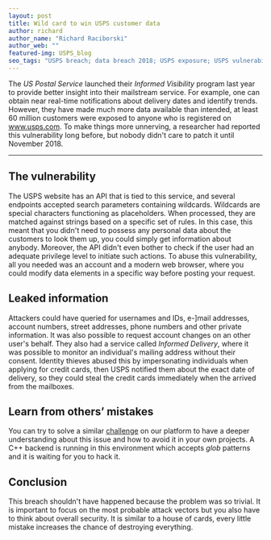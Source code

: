 ```yaml
---
layout: post
title: Wild card to win USPS customer data
author: richard
author_name: "Richard Raciborski"
author_web: ""
featured-img: USPS_blog 
seo_tags: "USPS breach; data breach 2018; USPS exposure; USPS vulnerability; USPS breach technical details"
---
```


The *US Postal Service* launched their *Informed Visibility* program last year to provide better insight into their mailstream service. For example, one can obtain near real-time notifications about delivery dates and identify trends. However, they have made much more data available than intended, at least 60 million customers were exposed to anyone who is registered on www.usps.com. To make things more unnerving, a researcher had reported this vulnerability long before, but nobody didn't care to patch it until November 2018. 

<!--excerpt-->

----

## The vulnerability

The USPS website has an API that is tied to this service, and several endpoints accepted search parameters containing wildcards. Wildcards are special characters functioning as placeholders. When processed, they are matched against strings based on a specific set of rules. In this case, this meant that you didn't need to possess any personal data about the customers to look them up, you could simply get information about anybody. Moreover, the API didn't even bother to check if the user had an adequate privilege level to initiate such actions. To abuse this vulnerability, all you needed was an account and a modern web browser, where you could modify data elements in a specific way before posting your request.
 
## Leaked information

Attackers could have queried for usernames and IDs, e-]mail addresses, account numbers, street addresses, phone numbers and other private information. It was also possible to request account changes on an other user's behalf. They also had a service called *Informed Delivery*, where it was possible to monitor an individual's mailing address without their consent. Identity thieves abused this by impersonating individuals when applying for credit cards, then USPS notified them about the exact date of delivery, so they could steal the credit cards immediately when the arrived from the mailboxes.

## Learn from others’ mistakes

You can try to solve a similar [challenge](https://platform.avatao.com/challenges/66c949ff-93f9-4db2-89ce-8fe6a862cdc9) on our platform to have a deeper understanding about this issue and how to avoid it in your own projects. A C++ backend is running in this environment which accepts *glob* patterns and it is waiting for you to hack it.

## Conclusion

This breach shouldn't have happened because the problem was so trivial. It is important to focus on the most probable attack vectors but you also have to think about overall security. It is similar to a house of cards, every little mistake increases the chance of destroying everything.

